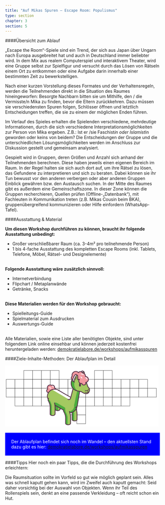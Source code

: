 ```yaml
---
title: "Auf Mikas Spuren – Escape Room: Populismus"
type: section
chapter: 3
section: 5
---
```


####Übersicht zum Ablauf

„Escape the Room“-Spiele sind ein Trend, der sich aus Japan über
Ungarn nach Europa ausgebreitet hat und auch in Deutschland
immer beliebter wird. In dem Mix aus realem Computerspiel und
interaktivem Theater, wird eine Gruppe selbst zur Spielfigur und
versucht durch das Lösen von Rätseln einem Ort zu entkommen
oder eine Aufgabe darin innerhalb einer bestimmten Zeit zu bewerkstelligen.

Nach einer kurzen Vorstellung dieses Formates und der Verhaltensregeln,
werden die Teilnehmenden direkt in die Situation
des Raumes hineingeworfen: Besorgte Nachbarn bitten sie um
Mithilfe, den / die Vermisste/n Mika zu finden, bevor die Eltern
zurückkehren. Dazu müssen sie verschiedensten Spuren folgen,
Schlösser öffnen und letztlich Entscheidungen treffen, die sie zu
einem der möglichen Enden führen.

Im Verlauf des Spieles erhalten die Spielenden verschiedene,
mehrdeutige Informationen, durch die sich verschiedene Interpretationsmöglichkeiten
zur Person von Mika ergeben. Z.B.: Ist
er /sie Faschist*in oder Islamist*in geworden oder keins von
beidem? Die Entscheidungen der Gruppe und die unterschiedlichen
Lösungsmöglichkeiten werden im Anschluss zur Diskussion
gestellt und gemeinsam analysiert.

Gespielt wird in Gruppen, deren Größen und Anzahl sich anhand
der Teilnehmenden berechnen. Diese haben jeweils einen eigenen
Bereich im Raum. In der Regel halten sie sich auch dort auf, um
ihre Rätsel zu lösen, das Gefundene zu interpretieren und sich
zu beraten. Dabei können sie ihr Tun bewusst vor den anderen
verbergen oder aber anderen Gruppen Einblick gewähren bzw.
den Austausch suchen. In der Mitte des Raumes gibt es außerdem
eine Gemeinschaftszone. In dieser Zone können die Gruppen
recherchieren, Quellen prüfen (Offline-„Datenbank“), mit Fachleuten
in Kommunikation treten (z.B. Mikas Cousin beim BKA),
gruppenübergreifend kommunizieren oder Hilfe einfordern
(WhatsApp-Tafel).


####Ausstattung & Material

<b>Um diesen Workshop durchführen zu können, braucht ihr
folgende Ausstattung unbedingt:</b>

* Großer verschließbarer Raum (ca. 3-4m² pro teilnehmende Person)
* 1 bis 4-fache Ausstattung des kompletten Escape Rooms
(inkl. Tablets, Telefone, Möbel, Rätsel- und Designelemente)
<br><br>

<b>Folgende Ausstattung wäre zusätzlich sinnvoll:</b>

* Internetverbindung
* Flipchart / Metaplanwände
* Getränke, Snacks
<br><br>

<b>Diese Materialien werden für den Workshop gebraucht:</b>

* Spielleitungs-Guide
* Spielmaterial zum Ausdrucken
* Auswertungs-Guide
<br><br>

Alle Materialien, sowie eine Liste aller benötigten Objekte, sind unter folgendem Link
online einsehbar und können jederzeit kostenfrei heruntergeladen werden: <a href="https://demokratielabore.de/workshops/aufmikasspuren">demokratielabore.de/workshops/aufmikasspuren</a> 

####Ziele-Inhalte-Methoden: Der Ablaufplan im Detail
<div style="margin-right: 0px;  margin-left: 0px; margin-bottom: 20px">
  <img src="/images/mika-2.png"  style="display: block; max-width:500px; "/>
</div>

<div style="background-color: #0000ff; color: #fff; padding: 20px;">
  Der Ablaufplan befindet sich noch im Wandel – den aktuellsten Stand dazu gibt es hier: <a href="https://demokratielabore.de/workshops/aufmikasspuren">demokratielabore.de/workshops/aufmikasspuren</a> 
</div>


####Tipps
Hier noch ein paar Tipps, die die Durchführung des
Workshops erleichtern:

Die Raumsituation sollte im Vorfeld so gut wie möglich geplant
sein. Alles was schnell kaputt gehen kann, wird im Zweifel auch
kaputt gemacht: Seid daher vorsichtig bei der Auswahl von
Objekten. Wenn ihr Teil des Rollenspiels sein, denkt an eine
passende Verkleidung – oft reicht schon ein Hut.